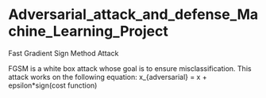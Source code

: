 # Adversarial_attack_and_defense_Machine_Learning_Project

Fast Gradient Sign Method Attack

FGSM is a white box attack whose goal is to ensure misclassification. This attack works on the following equation:
x_{adversarial} = x + epsilon*sign(cost function)
